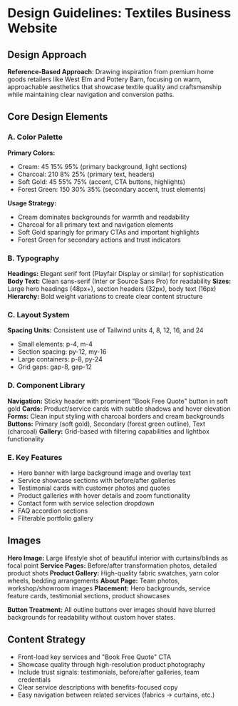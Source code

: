 # Design Guidelines: Textiles Business Website

## Design Approach
**Reference-Based Approach**: Drawing inspiration from premium home goods retailers like West Elm and Pottery Barn, focusing on warm, approachable aesthetics that showcase textile quality and craftsmanship while maintaining clear navigation and conversion paths.

## Core Design Elements

### A. Color Palette
**Primary Colors:**
- Cream: 45 15% 95% (primary background, light sections)
- Charcoal: 210 8% 25% (primary text, headers)
- Soft Gold: 45 55% 75% (accent, CTA buttons, highlights)  
- Forest Green: 150 30% 35% (secondary accent, trust elements)

**Usage Strategy:**
- Cream dominates backgrounds for warmth and readability
- Charcoal for all primary text and navigation elements
- Soft Gold sparingly for primary CTAs and important highlights
- Forest Green for secondary actions and trust indicators

### B. Typography
**Headings:** Elegant serif font (Playfair Display or similar) for sophistication
**Body Text:** Clean sans-serif (Inter or Source Sans Pro) for readability
**Sizes:** Large hero headings (48px+), section headers (32px), body text (16px)
**Hierarchy:** Bold weight variations to create clear content structure

### C. Layout System
**Spacing Units:** Consistent use of Tailwind units 4, 8, 12, 16, and 24
- Small elements: p-4, m-4
- Section spacing: py-12, my-16  
- Large containers: p-8, py-24
- Grid gaps: gap-8, gap-12

### D. Component Library
**Navigation:** Sticky header with prominent "Book Free Quote" button in soft gold
**Cards:** Product/service cards with subtle shadows and hover elevation
**Forms:** Clean input styling with charcoal borders and cream backgrounds
**Buttons:** Primary (soft gold), Secondary (forest green outline), Text (charcoal)
**Gallery:** Grid-based with filtering capabilities and lightbox functionality

### E. Key Features
- Hero banner with large background image and overlay text
- Service showcase sections with before/after galleries
- Testimonial cards with customer photos and quotes
- Product galleries with hover details and zoom functionality
- Contact form with service selection dropdown
- FAQ accordion sections
- Filterable portfolio gallery

## Images
**Hero Image:** Large lifestyle shot of beautiful interior with curtains/blinds as focal point
**Service Pages:** Before/after transformation photos, detailed product shots
**Product Gallery:** High-quality fabric swatches, yarn color wheels, bedding arrangements
**About Page:** Team photos, workshop/showroom images
**Placement:** Hero backgrounds, service feature cards, testimonial sections, product showcases

**Button Treatment:** All outline buttons over images should have blurred backgrounds for readability without custom hover states.

## Content Strategy
- Front-load key services and "Book Free Quote" CTA
- Showcase quality through high-resolution product photography
- Include trust signals: testimonials, before/after galleries, team credentials
- Clear service descriptions with benefits-focused copy
- Easy navigation between related services (fabrics → curtains, etc.)